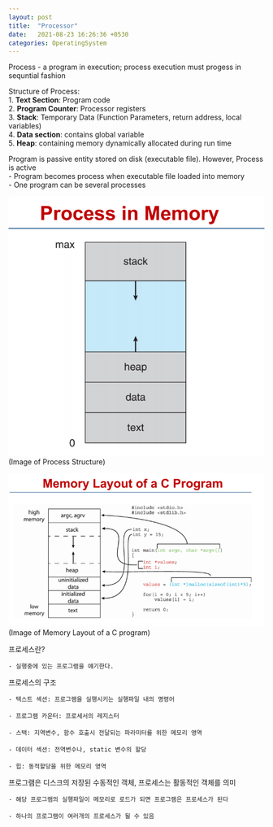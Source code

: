 ```yaml
---
layout: post
title:  "Processor"
date:   2021-08-23 16:26:36 +0530
categories: OperatingSystem
---
```


Process - a program in execution; process execution must progess in sequntial fashion 

Structure of Process: <br/>
	1. **Text Section**: Program code <br/>
	2. **Program Counter**: Processor registers <br/>
	3. **Stack**: Temporary Data (Function Parameters, return address, local variables) <br/>
	4. **Data section**: contains global variable  <br/>
	5. **Heap**: containing memory dynamically allocated during run time <br/>


Program is passive entity stored on disk (executable file). However, Process is active <br/>
	- Program becomes process when executable file loaded into memory <br/>
	- One program can be several processes <br/>



![Image Alt ProcessMemory](/assets/process_memory.png)
(Image of Process Structure)

![Image Alt MemoryLayout](/assets/MemoryLayout.png)
(Image of Memory Layout of a C program)


프로세스란? 

	- 실행중에 있는 프로그램을 얘기한다. 

프로세스의 구조

	- 텍스트 섹션: 프로그램을 실행시키는 실행파일 내의 명령어

	- 프로그램 카운터: 프로세서의 레지스터 

	- 스택: 지역변수, 함수 호출시 전달되는 파라미터를 위한 메모리 영역

	- 데이터 섹션: 전역변수나, static 변수의 할당

	- 힙: 동적할당을 위한 메모리 영역

프로그램은 디스크의 저장된 수동적인 객체, 프로세스는 활동적인 객체를 의미 

	- 해당 프로그램의 실행파일이 메모리로 로드가 되면 프로그램은 프로세스가 된다

	- 하나의 프로그램이 여러개의 프로세스가 될 수 있음





<!-- ---
Lorem ipsum dolor sit amet, consectetur adipisicing elit, sed do eiusmod tempor incididunt ut labore et dolore magna aliqua. Ut enim ad minim veniam, quis nostrud exercitation ullamco laboris nisi ut aliquip ex ea commodo consequat. Duis aute irure dolor in reprehenderit in voluptate velit esse

```javascript
const Razorpay = require('razorpay');

let rzp = Razorpay({
	key_id: 'KEY_ID',
	secret: 'name'
});

// capture request
rzp.capture(payment_id, cost)
	.then(function (data) {
		return 2;
	})
```

Check out the [Jekyll docs][jekyll-docs] for more info on how to get the most out of Jekyll. File all bugs/feature requests at [Jekyll’s GitHub repo][jekyll-gh]. If you have questions, you can ask them on [Jekyll Talk][jekyll-talk].

[jekyll-docs]: https://jekyllrb.com/docs/home
[jekyll-gh]:   https://github.com/jekyll/jekyll
[jekyll-talk]: https://talk.jekyllrb.com/ -->
